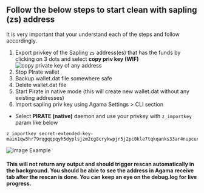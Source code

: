 ## Follow the below steps to start clean with sapling (zs) address
It is very important that your understand each of the steps and follow accordingly.

1. Export privkey of the Sapling `zs` address(es) that has the funds by clicking on 3 dots and select **copy priv key (WIF)**
![copy private key of any address](https://github.com/PirateNetwork/docs/blob/master/images/Agama-copy-priv-key-wif.png)
2. Stop PIrate wallet 
3. Backup wallet.dat file somewhere safe
4. Delete wallet.dat file
5. Start Pirate in native mode (this will create new wallet.dat without any existing addresses)
6. Import sapling priv key using Agama Settings > CLI section
- Select **PIRATE (native)** daemon and use your privkey with `z_importkey` param like below
```
z_importkey secret-extended-key-main1qw3hr79rqgqqpqyh5dyplsjzm2cg8crykwpjr5j2pc0kle7tqkqanks33ar4nupcuxr0wvp58hzpazclgw2sg2e677augzdjmqj0supayuzuqmk3z5qqwgzmmygzh6up6alstzqneunwmdgnj5tanasqhxy7v620hnvw3fsdmmtnaysua6xdgmxg42j4xhjglqyp68yf76tceun767kw2x86ngfd4kdy559gu5gcz37uud84et4ppakrxl7he3ua4jg3kxz5tzfvjtswxgkgw
```
![Image Example](https://github.com/PirateNetwork/docs/blob/master/images/Agama-Settings-CLI-import-privkey.png)

#### This will not return any output and should trigger rescan automatically in the background. You should be able to see the address in Agama receive tab after the rescan is done. You can keep an eye on the debug.log for live progress. 
